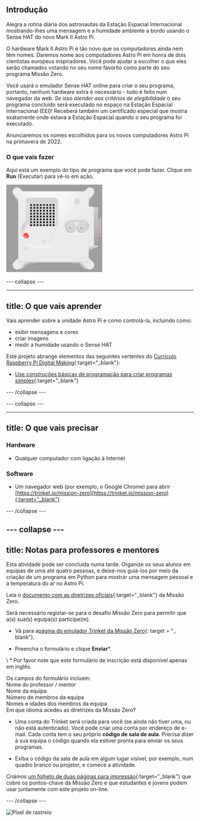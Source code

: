 ## Introdução

Alegra a rotina diária dos astronautas da Estação Espacial Internacional mostrando-lhes uma mensagem e a humidade ambiente a bordo usando o Sense HAT do novo Mark II Astro Pi.

O hardware Mark II Astro Pi é tão novo que os computadores ainda nem têm nomes. Daremos nome aos computadores Astro Pi em honra de dois cientistas europeus inspiradores. Você pode ajudar a escolher o que eles serão chamados votando no seu nome favorito como parte do seu programa Missão Zero.

Você usará o emulador Sense HAT online para criar o seu programa, portanto, nenhum hardware extra é necessário - tudo é feito num navegador da web. *Se isso atender aos critérios de elegibilidade* o seu programa concluído será executado no espaço na Estação Espacial Internacional (EEI)! Receberá também um certificado especial que mostra exatamente onde estava a Estação Espacial quando o seu programa foi executado.

Anunciaremos os nomes escolhidos para os novos computadores Astro Pi na primavera de 2022.


### O que vais fazer

Aqui está um exemplo do tipo de programa que você pode fazer. Clique em **Run** (Executar) para vê-lo em ação.

![O emulador Trinket Sense HAT executando um programa de exemplo que mostra o valor da humidade a deslizar pela matriz de LED e, em seguida, mostra uma imagem de um peixe](images/M0_4.gif)


--- collapse ---



---
title: O que vais aprender
---

Vais aprender sobre a unidade Astro Pi e como controlá-la, incluindo como:
+ exibir mensagens e cores
+ criar imagens
+ medir a humidade usando o Sense HAT

Este projeto abrange elementos das seguintes vertentes do [Currículo Raspberry Pi Digital Making](http://rpf.io/curriculum){:target="_blank"}:

+ [Use construções básicas de programação para criar programas simples](https://curriculum.raspberrypi.org/programming/creator/){:target="_blank"}

--- /collapse ---

--- collapse ---

---
title: O que vais precisar
---

### Hardware

+ Qualquer computador com ligação à Internet

### Software

+ Um navegador web (por exemplo, o Google Chrome) para abrir [https://trinket.io/mission-zero](https://trinket.io/mission-zero){:target="_blank"}

--- /collapse ---

--- collapse ---
---
title: Notas para professores e mentores
---


Esta atividade pode ser concluída numa tarde. Organize os seus alunos em equipas de uma até quatro pessoas, e deixe-nos guiá-los por meio da criação de um programa em Python para mostrar uma mensagem pessoal e a temperatura do ar no Astro Pi.

Leia o [documento com as diretrizes oficiais](https://astro-pi.org/wp-content/uploads/2018/09/Astro_Pi_Mission_Zero_Guidelines_2018_19_V12_pages.pdf){:target="_blank"} da Missão Zero.

Será necessário registar-se para o desafio Missão Zero para permitir que a(s) sua(s) equipa(s) participe(m).

+ Vá para a[página do emulador Trinket da Missão Zero](https://trinket.io/mission-zero){: target = "_ blank"}.

+ Preencha o formulário e clique **Enviar**\*.

\ * Por favor note que este formulário de inscrição está disponível apenas em inglês.

Os campos do formulário incluem:  
Nome do professor / mentor   
Nome da equipa  
Número de membros da equipa  
Nomes e idades dos membros da equipa  
Em que idioma acedeu as diretrizes da Missão Zero?

+ Uma conta do Trinket será criada para você (se ainda não tiver uma, ou não está autenticado). Você pode criar uma conta por endereço de e-mail. Cada conta tem o seu próprio **código de sala de aula**. Precisa dizer à sua equipa o código quando ela estiver pronta para enviar os seus programas.

+ Exiba o código da sala de aula em algum lugar visível, por exemplo, num quadro branco ou projetor, e comece a atividade.

 Criámos [ um folheto de duas páginas para impressão](https://astro-pi.org/astro_pi_mission_zero_project_print_out_v10_print/){:target="_blank"} que cobre os pontos-chave da Missão Zero e que estudantes e jovens podem usar juntamente com este projeto on-line.

--- /collapse ---

![Pixel de rastreio](https://code.org/api/hour/begin_raspberrypi_astropi.png)
